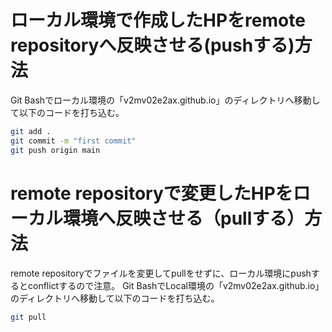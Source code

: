 # ローカル環境で作成したHPをremote repositoryへ反映させる(pushする)方法
Git Bashでローカル環境の「v2mv02e2ax.github.io」のディレクトリへ移動して以下のコードを打ち込む。
```bash
git add .
git commit -m "first commit"
git push origin main
```

# remote repositoryで変更したHPをローカル環境へ反映させる（pullする）方法
remote repositoryでファイルを変更してpullをせずに、ローカル環境にpushするとconflictするので注意。
Git BashでLocal環境の「v2mv02e2ax.github.io」のディレクトリへ移動して以下のコードを打ち込む。
```bash
git pull
```
